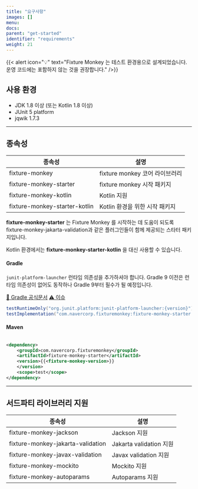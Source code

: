 ```yaml
---
title: "요구사항"
images: []
menu:
docs:
parent: "get-started"
identifier: "requirements"
weight: 21
---
```


{{< alert icon="💡" text="Fixture Monkey 는 테스트 환경용으로 설계되었습니다. 운영 코드에는 포함하지 않는 것을 권장합니다." />}}

## 사용 환경

* JDK 1.8 이상 (또는 Kotlin 1.8 이상)
* JUnit 5 platform
* jqwik 1.7.3

--------

## 종속성

| 종속성                           | 설명                      |
|-------------------------------|-------------------------|
| fixture-monkey                | fixture monkey 코어 라이브러리 |
| fixture-monkey-starter        | fixture monkey 시작 패키지   |
| fixture-monkey-kotlin         | Kotlin 지원               |
| fixture-monkey-starter-kotlin | Kotlin 환경을 위한 시작 패키지    |

**fixture-monkey-starter** 는 Fixture Monkey 를 시작하는 데 도움이 되도록 fixture-monkey-jakarta-validation과 같은 플러그인들이 함께 제공되는 스타터
패키지입니다.

Kotlin 환경에서는 **fixture-monkey-starter-kotlin** 을 대신 사용할 수 있습니다.

#### Gradle

`junit-platform-launcher` 런타임 의존성을 추가하셔야 합니다.
Gradle 9 이전은 런타임 의존성이 없어도 동작하나 Gradle 9부터 필수가 될 예정입니다.


[📔 Gradle 공식문서](https://docs.gradle.org/current/userguide/upgrading_version_8.html#test_suites)
[⚠️ 이슈](https://github.com/gradle/gradle/issues/26114#issuecomment-1729133753)

```groovy
testRuntimeOnly("org.junit.platform:junit-platform-launcher:{version}")
testImplementation("com.navercorp.fixturemonkey:fixture-monkey-starter:{{< fixture-monkey-version >}}")
```

#### Maven

```xml

<dependency>
    <groupId>com.navercorp.fixturemonkey</groupId>
    <artifactId>fixture-monkey-starter</artifactId>
    <version>{{<fixture-monkey-version>}}
    </version>
    <scope>test</scope>
</dependency>
```

--------

## 서드파티 라이브러리 지원

| 종속성                               | 설명                    |
|-----------------------------------|-----------------------|
| fixture-monkey-jackson            | Jackson 지원            |
| fixture-monkey-jakarta-validation | Jakarta validation 지원 |
| fixture-monkey-javax-validation   | Javax validation 지원   |
| fixture-monkey-mockito            | Mockito 지원            |
| fixture-monkey-autoparams         | Autoparams 지원         |
